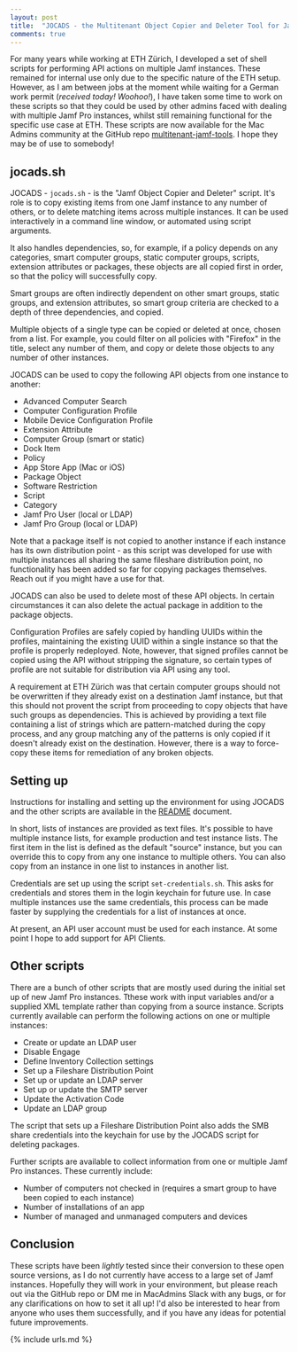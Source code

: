 ```yaml
---
layout: post
title:  "JOCADS - the Multitenant Object Copier and Deleter Tool for Jamf Pro"
comments: true
---
```


For many years while working at ETH Zürich, I developed a set of shell scripts for performing API actions on multiple Jamf instances. These remained for internal use only due to the specific nature of the ETH setup. However, as I am between jobs at the moment while waiting for a German work permit (*received today! Woohoo!*), I have taken some time to work on these scripts so that they could be used by other admins faced with dealing with multiple Jamf Pro instances, whilst still remaining functional for the specific use case at ETH. These scripts are now available for the Mac Admins community at the GitHub repo [multitenant-jamf-tools][1]. I hope they may be of use to somebody!

## jocads.sh

JOCADS - `jocads.sh` - is the "Jamf Object Copier and Deleter" script. It's role is to copy existing items from one Jamf instance to any number of others, or to delete matching items across multiple instances. It can be used interactively in a command line window, or automated using script arguments.

It also handles dependencies, so, for example, if a policy depends on any categories, smart computer groups, static computer groups, scripts, extension attributes or packages, these objects are all copied first in order, so that the policy will successfully copy.

Smart groups are often indirectly dependent on other smart groups, static groups, and extension attributes, so smart group criteria are checked to a depth of three dependencies, and copied.

Multiple objects of a single type can be copied or deleted at once, chosen from a list. For example, you could filter on all policies with "Firefox" in the title, select any number of them, and copy or delete those objects to any number of other instances.

JOCADS can be used to copy the following API objects from one instance to another:

* Advanced Computer Search
* Computer Configuration Profile
* Mobile Device Configuration Profile
* Extension Attribute
* Computer Group (smart or static)
* Dock Item
* Policy
* App Store App (Mac or iOS)
* Package Object
* Software Restriction
* Script
* Category
* Jamf Pro User (local or LDAP)
* Jamf Pro Group (local or LDAP)

Note that a package itself is not copied to another instance if each instance has its own distribution point - as this script was developed for use with multiple instances all sharing the same fileshare distribution point, no functionality has been added so far for copying packages themselves. Reach out if you might have a use for that.

JOCADS can also be used to delete most of these API objects. In certain circumstances it can also delete the actual package in addition to the package objects.

Configuration Profiles are safely copied by handling UUIDs within the profiles, maintaining the existing UUID within a single instance so that the profile is properly redeployed. Note, however, that signed profiles cannot be copied using the API without stripping the signature, so certain types of profile are not suitable for distribution via API using any tool.

A requirement at ETH Zürich was that certain computer groups should not be overwritten if they already exist on a destination Jamf instance, but that this should not provent the script from proceeding to copy objects that have such groups as dependencies. This is achieved by providing a text file containing a list of strings which are pattern-matched during the copy process, and any group matching any of the patterns is only copied if it doesn't already exist on the destination. However, there is a way to force-copy these items for remediation of any broken objects.

## Setting up

Instructions for installing and setting up the environment for using JOCADS and the other scripts are available in the [README][2] document. 

In short, lists of instances are provided as text files. It's possible to have multiple instance lists, for example production and test instance lists. The first item in the list is defined as the default "source" instance, but you can override this to copy from any one instance to multiple others. You can also copy from an instance in one list to instances in another list.

Credentials are set up using the script `set-credentials.sh`. This asks for credentials and stores them in the login keychain for future use. In case multiple instances use the same credentials, this process can be made faster by supplying the credentials for a list of instances at once.

At present, an API user account must be used for each instance. At some point I hope to add support for API Clients.

## Other scripts

There are a bunch of other scripts that are mostly used during the initial set up of new Jamf Pro instances. Tthese work with input variables and/or a supplied XML template rather than copying from a source instance. Scripts currently available can perform the following actions on one or multiple instances:

* Create or update an LDAP user
* Disable Engage
* Define Inventory Collection settings
* Set up a Fileshare Distribution Point
* Set up or update an LDAP server
* Set up or update the SMTP server
* Update the Activation Code
* Update an LDAP group

The script that sets up a Fileshare Distribution Point also adds the SMB share credentials into the keychain for use by the JOCADS script for deleting packages.

Further scripts are available to collect information from one or multiple Jamf Pro instances. These currently include:

* Number of computers not checked in (requires a smart group to have been copied to each instance)
* Number of installations of an app
* Number of managed and unmanaged computers and devices

## Conclusion

These scripts have been *lightly* tested since their conversion to these open source versions, as I do not currently have access to a large set of Jamf instances. Hopefully they will work in your environment, but please reach out via the GitHub repo or DM me in MacAdmins Slack with any bugs, or for any clarifications on how to set it all up! I'd also be interested to hear from anyone who uses them successfully, and if you have any ideas for potential future improvements.

[1]: https://github.com/grahampugh/multitenant-jamf-tools
[2]: https://github.com/grahampugh/multitenant-jamf-tools#readme

{% include urls.md %}
